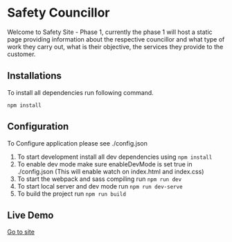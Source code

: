 # Safety Councillor
Welcome to Safety Site - Phase 1, currently the phase 1 will host a static page providing information about the respective councillor and what type of work they carry out, what is their objective, the services they provide to the customer.

## Installations
To install all dependencies run following command.
```
npm install
```

## Configuration
To Configure application please see ./config.json
1. To start development install all dev dependencies using `npm install`
2. To enable dev mode make sure enableDevMode is set true in ./config.json (This will enable watch on index.html and index.css)
3. To start the webpack and sass compiling run `npm run dev`
4. To start local server and dev mode run `npm run dev-serve`
5. To build the project run `npm run build`

## Live Demo
[Go to site](https://badgamerbad.github.io/Safety-Councillor/)
